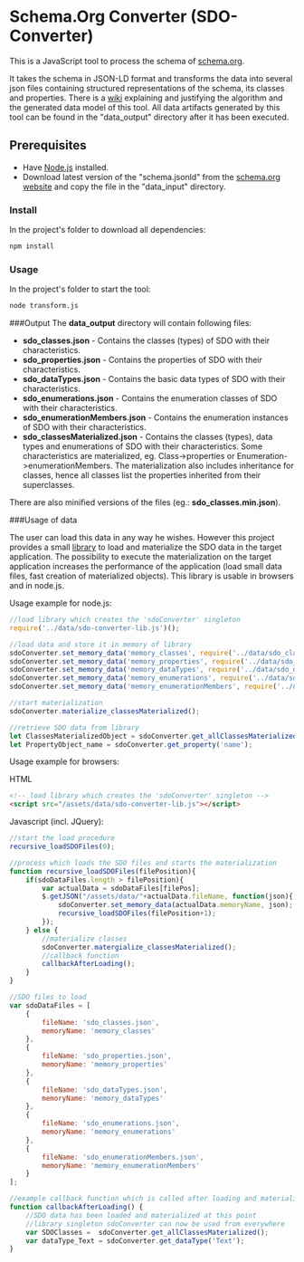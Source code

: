 # Schema.Org Converter (SDO-Converter)
This is a JavaScript tool to process the schema of [schema.org](http://schema.org/).

It takes the schema in JSON-LD format and transforms the data into several json files containing structured representations of the schema, its classes and properties. There is a [wiki](algorithm.md) explaining and justifying the algorithm and the generated data model of this tool. All data artifacts generated by this tool can be found in the "data_output" directory after it has been executed. 

## Prerequisites
* Have [Node.js](https://nodejs.org/en/) installed.
* Download latest version of the "schema.jsonld" from the [schema.org website](http://schema.org/docs/developers.html#formats) and copy the file in the "data_input" directory.
### Install
In the project's folder to download all dependencies:
```bash
npm install
```
### Usage
In the project's folder to start the tool:
```bash
node transform.js
```
###Output
The **data_output** directory will contain following files:

* **sdo_classes.json** - Contains the classes (types) of SDO with their characteristics. 
* **sdo_properties.json** - Contains the properties of SDO with their characteristics. 
* **sdo_dataTypes.json** - Contains the basic data types of SDO with their characteristics. 
* **sdo_enumerations.json** - Contains the enumeration classes of SDO with their characteristics. 
* **sdo_enumerationMembers.json** - Contains the enumeration instances of SDO with their characteristics. 
* **sdo_classesMaterialized.json** - Contains the classes (types), data types and enumerations of SDO with their characteristics. Some characteristics are materialized, eg. Class->properties or Enumeration->enumerationMembers. The materialization also includes inheritance for classes, hence all classes list the properties inherited from their superclasses.

There are also minified versions of the files (eg.: **sdo_classes.min.json**).

###Usage of data

The user can load this data in any way he wishes. However this project provides a small [library](sdo-converter-lib.js) to load and materialize the SDO data in the target application. The possibility to execute the materialization on the target application increases the performance of the application (load small data files, fast creation of materialized objects). This library is usable in browsers and in node.js.

Usage example for node.js:
```Javascript
//load library which creates the 'sdoConverter' singleton
require('../data/sdo-converter-lib.js')();

//load data and store it in memory of library
sdoConverter.set_memory_data('memory_classes', require('../data/sdo_classes.json'));
sdoConverter.set_memory_data('memory_properties', require('../data/sdo_properties.json'));
sdoConverter.set_memory_data('memory_dataTypes', require('../data/sdo_dataTypes.json'));
sdoConverter.set_memory_data('memory_enumerations', require('../data/sdo_enumerations.json'));
sdoConverter.set_memory_data('memory_enumerationMembers', require('../data/sdo_enumerationMembers.json'));

//start materialization 
sdoConverter.materialize_classesMaterialized();

//retrieve SDO data from library
let ClassesMaterializedObject = sdoConverter.get_allClassesMaterialized();
let PropertyObject_name = sdoConverter.get_property('name');
```

Usage example for browsers:

HTML
```HTML
<!-- load library which creates the 'sdoConverter' singleton -->
<script src="/assets/data/sdo-converter-lib.js"></script>
```
Javascript (incl. JQuery):
```Javascript
//start the load procedure
recursive_loadSDOFiles(0);

//process which loads the SDO files and starts the materialization
function recursive_loadSDOFiles(filePosition){
    if(sdoDataFiles.length > filePosition){
        var actualData = sdoDataFiles[filePos];
        $.getJSON("/assets/data/"+actualData.fileName, function(json){
            sdoConverter.set_memory_data(actualData.memoryName, json);
            recursive_loadSDOFiles(filePosition+1);
        });
    } else {
        //materialize classes
        sdoConverter.matergialize_classesMaterialized();
        //callback function
        callbackAfterLoading();
    }
}

//SDO files to load
var sdoDataFiles = [
    {
        fileName: 'sdo_classes.json',
        memoryName: 'memory_classes'
    },
    {
        fileName: 'sdo_properties.json',
        memoryName: 'memory_properties'
    },
    {
        fileName: 'sdo_dataTypes.json',
        memoryName: 'memory_dataTypes'
    },
    {
        fileName: 'sdo_enumerations.json',
        memoryName: 'memory_enumerations'
    },
    {
        fileName: 'sdo_enumerationMembers.json',
        memoryName: 'memory_enumerationMembers'
    }
];

//example callback function which is called after loading and materialization
function callbackAfterLoading() {
    //SDO data has been loaded and materialized at this point
    //library singleton sdoConverter can now be used from everywhere
    var SDOClasses =  sdoConverter.get_allClassesMaterialized();
    var dataType_Text = sdoConverter.get_dataType('Text');
}
```